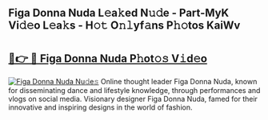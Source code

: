 ## Figa Donna Nuda L𝚎a𝚔ed N𝚞𝚍e - Part-MyK Vi𝚍𝚎o L𝚎a𝚔s - H𝚘𝚝 O𝚗𝚕yf𝚊ns P𝚑𝚘tos KaiWv

# <h2><a href="http://kfeju9.oniu.top/?m=Figa+Donna+Nuda">🔗👉 🔴 Figa Donna Nuda P𝚑ot𝚘𝚜 V𝚒d𝚎o</a></h2>

[![Figa Donna Nuda Nu𝚍e𝚜](https://i.imgur.com/0qMVB7G.gif)](http://kfeju9.oniu.top/?m=Figa+Donna+Nuda)
Online thought leader Figa Donna Nuda, known for disseminating dance and lifestyle knowledge, through performances and vlogs on social media. Visionary designer Figa Donna Nuda, famed for their innovative and inspiring designs in the world of fashion.  
